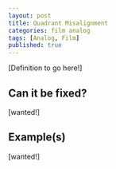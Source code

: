 ```yaml
---
layout: post
title: Quadrant Misalignment
categories: film analog
tags: [Analog, Film]
published: true
---
```


[Definition to go here!]

## Can it be fixed?

[wanted!]

## Example(s)

[wanted!]
